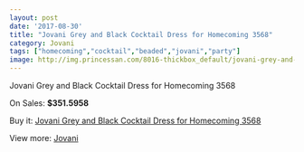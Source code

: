 ```yaml
---
layout: post
date: '2017-08-30'
title: "Jovani Grey and Black Cocktail Dress for Homecoming 3568"
category: Jovani
tags: ["homecoming","cocktail","beaded","jovani","party"]
image: http://img.princessan.com/8016-thickbox_default/jovani-grey-and-black-cocktail-dress-for-homecoming-3568.jpg
---
```

Jovani Grey and Black Cocktail Dress for Homecoming 3568

On Sales: **$351.5958**
<a href="https://www.princessan.com/en/jovani/3529-jovani-grey-and-black-cocktail-dress-for-homecoming-3568.html"><amp-img layout="responsive" width="600" height="600" src="//img.princessan.com/8016-thickbox_default/jovani-grey-and-black-cocktail-dress-for-homecoming-3568.jpg" alt="Jovani Grey and Black Cocktail Dress for Homecoming 3568 0" /></a>
<a href="https://www.princessan.com/en/jovani/3529-jovani-grey-and-black-cocktail-dress-for-homecoming-3568.html"><amp-img layout="responsive" width="600" height="600" src="//img.princessan.com/8017-thickbox_default/jovani-grey-and-black-cocktail-dress-for-homecoming-3568.jpg" alt="Jovani Grey and Black Cocktail Dress for Homecoming 3568 1" /></a>

Buy it: [Jovani Grey and Black Cocktail Dress for Homecoming 3568](https://www.princessan.com/en/jovani/3529-jovani-grey-and-black-cocktail-dress-for-homecoming-3568.html "Jovani Grey and Black Cocktail Dress for Homecoming 3568")

View more: [Jovani](https://www.princessan.com/en/26-jovani "Jovani")